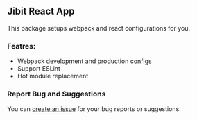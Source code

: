 ## Jibit React App

This package setups webpack and react configurations for you. 
### Featres:

 - Webpack development and production configs
 - Support ESLint
 - Hot module replacement


### Report Bug and Suggestions
You can [create an issue](https://github.com/myjibit/jibit-react-app/issues) for your bug reports or suggestions.
